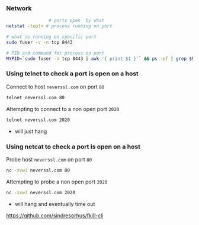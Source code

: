 ### Network

```bash
                # ports open  by what
netstat -tupln # process running on port
```

```bash
# what is running on specific port
sudo fuser -v -n tcp 8443
```

```bash
# PID and command for process on port
MYPID=`sudo fuser -n tcp 8443 | awk '{ print $1 }'` && ps -ef | grep $MYPID | grep -v grep
```

### Using telnet to check a port is open on a host
Connect to host `neverssl.com` on port `80`
```bash
telnet neverssl.com 80
```
Attempting to connect to a non open port `2020`
```bash
telnet neverssl.com 2020
```
 - will just hang

### Using netcat to check a port is open on a host
Probe host `neverssl.com` on port `80`
```bash
nc -zvw3 neverssl.com 80
```
Attempting to probe a non open port `2020`
```bash
nc -zvw3 neverssl.com 2020
```
 - will hang and eventually time out


https://github.com/sindresorhus/fkill-cli


